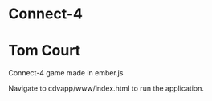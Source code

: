 # Connect-4
# Tom Court

Connect-4 game made in ember.js

Navigate to cdvapp/www/index.html to run the application.
